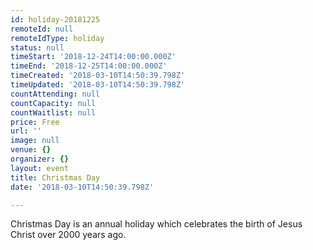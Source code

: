 ```yaml
---
id: holiday-20181225
remoteId: null
remoteIdType: holiday
status: null
timeStart: '2018-12-24T14:00:00.000Z'
timeEnd: '2018-12-25T14:00:00.000Z'
timeCreated: '2018-03-10T14:50:39.798Z'
timeUpdated: '2018-03-10T14:50:39.798Z'
countAttending: null
countCapacity: null
countWaitlist: null
price: Free
url: ''
image: null
venue: {}
organizer: {}
layout: event
title: Christmas Day
date: '2018-03-10T14:50:39.798Z'

---
```

Christmas Day is an annual holiday which celebrates the birth of Jesus Christ over 2000 years ago.
